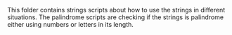 This folder contains strings scripts about how to use the strings in different situations.
The palindrome scripts are checking if the strings is palindrome either using numbers or letters in its length.